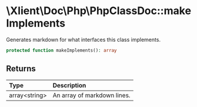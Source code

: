 # \\Xlient\\Doc\\Php\\PhpClassDoc::makeImplements

Generates markdown for what interfaces this class implements.

```php
protected function makeImplements(): array
```

## Returns

| Type | Description |
| :--- | :--- |
| array\<string\> | An array of markdown lines. |